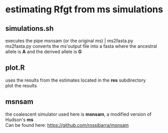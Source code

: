 # estimating Rfgt from ms simulations  
## simulations.sh  
executes the pipe msnsam (or the original ms) | ms2fasta.py  
ms2fasta.py converts the ms'output file into a fasta where the ancestral allele is __A__ and the derived allele is __G__  
  
## plot.R  
uses the results from the estimates located in the **res** subdirectory  
plot the results  

## msnsam  
the coalescent simulator used here is **msnsam**, a modified version of Hudson's **ms**  
Can be found here: https://github.com/rossibarra/msnsam  
 
